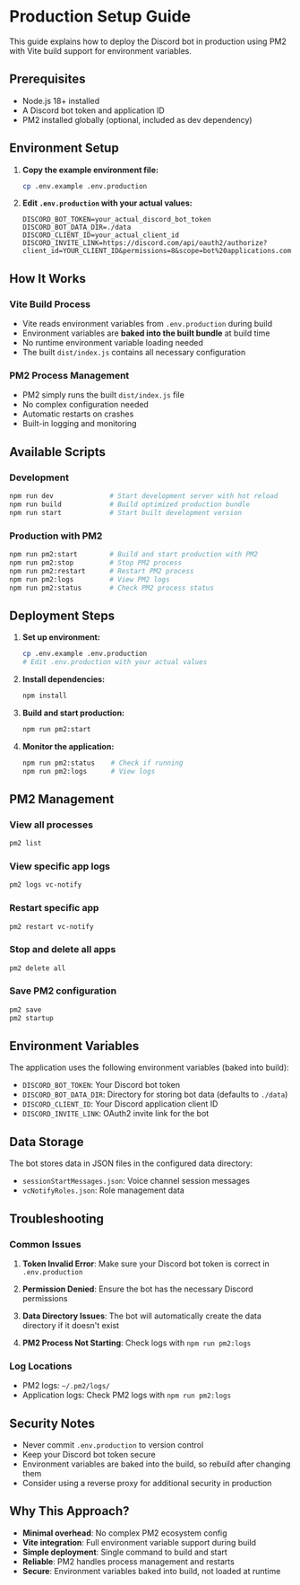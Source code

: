 # Production Setup Guide

This guide explains how to deploy the Discord bot in production using PM2 with Vite build support for environment variables.

## Prerequisites

- Node.js 18+ installed
- A Discord bot token and application ID
- PM2 installed globally (optional, included as dev dependency)

## Environment Setup

1. **Copy the example environment file:**

   ```bash
   cp .env.example .env.production
   ```

2. **Edit `.env.production` with your actual values:**
   ```env
   DISCORD_BOT_TOKEN=your_actual_discord_bot_token
   DISCORD_BOT_DATA_DIR=./data
   DISCORD_CLIENT_ID=your_actual_client_id
   DISCORD_INVITE_LINK=https://discord.com/api/oauth2/authorize?client_id=YOUR_CLIENT_ID&permissions=8&scope=bot%20applications.commands
   ```

## How It Works

### Vite Build Process

- Vite reads environment variables from `.env.production` during build
- Environment variables are **baked into the built bundle** at build time
- No runtime environment variable loading needed
- The built `dist/index.js` contains all necessary configuration

### PM2 Process Management

- PM2 simply runs the built `dist/index.js` file
- No complex configuration needed
- Automatic restarts on crashes
- Built-in logging and monitoring

## Available Scripts

### Development

```bash
npm run dev              # Start development server with hot reload
npm run build            # Build optimized production bundle
npm run start            # Start built development version
```

### Production with PM2

```bash
npm run pm2:start        # Build and start production with PM2
npm run pm2:stop         # Stop PM2 process
npm run pm2:restart      # Restart PM2 process
npm run pm2:logs         # View PM2 logs
npm run pm2:status       # Check PM2 process status
```

## Deployment Steps

1. **Set up environment:**

   ```bash
   cp .env.example .env.production
   # Edit .env.production with your actual values
   ```

2. **Install dependencies:**

   ```bash
   npm install
   ```

3. **Build and start production:**

   ```bash
   npm run pm2:start
   ```

4. **Monitor the application:**
   ```bash
   npm run pm2:status    # Check if running
   npm run pm2:logs      # View logs
   ```

## PM2 Management

### View all processes

```bash
pm2 list
```

### View specific app logs

```bash
pm2 logs vc-notify
```

### Restart specific app

```bash
pm2 restart vc-notify
```

### Stop and delete all apps

```bash
pm2 delete all
```

### Save PM2 configuration

```bash
pm2 save
pm2 startup
```

## Environment Variables

The application uses the following environment variables (baked into build):

- `DISCORD_BOT_TOKEN`: Your Discord bot token
- `DISCORD_BOT_DATA_DIR`: Directory for storing bot data (defaults to `./data`)
- `DISCORD_CLIENT_ID`: Your Discord application client ID
- `DISCORD_INVITE_LINK`: OAuth2 invite link for the bot

## Data Storage

The bot stores data in JSON files in the configured data directory:

- `sessionStartMessages.json`: Voice channel session messages
- `vcNotifyRoles.json`: Role management data

## Troubleshooting

### Common Issues

1. **Token Invalid Error**: Make sure your Discord bot token is correct in `.env.production`

2. **Permission Denied**: Ensure the bot has the necessary Discord permissions

3. **Data Directory Issues**: The bot will automatically create the data directory if it doesn't exist

4. **PM2 Process Not Starting**: Check logs with `npm run pm2:logs`

### Log Locations

- PM2 logs: `~/.pm2/logs/`
- Application logs: Check PM2 logs with `npm run pm2:logs`

## Security Notes

- Never commit `.env.production` to version control
- Keep your Discord bot token secure
- Environment variables are baked into the build, so rebuild after changing them
- Consider using a reverse proxy for additional security in production

## Why This Approach?

- **Minimal overhead**: No complex PM2 ecosystem config
- **Vite integration**: Full environment variable support during build
- **Simple deployment**: Single command to build and start
- **Reliable**: PM2 handles process management and restarts
- **Secure**: Environment variables baked into build, not loaded at runtime
